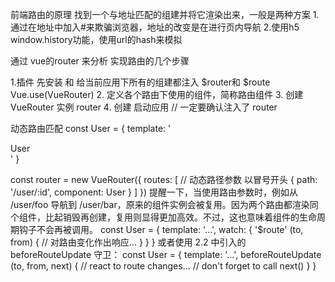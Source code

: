 前端路由的原理  找到一个与地址匹配的组建并将它渲染出来，一般是两种方案
1.通过在地址中加入#来欺骗浏览器，地址的改变是在进行页内导航
2.使用h5 window.history功能，使用url的hash来模拟

通过 vue的router 来分析
实现路由的几个步骤

1.插件
先安装 <router-view></router-view> 和<router-link></router-link>
给当前应用下所有的组建都注入 $router和 $route
Vue.use(VueRouter)
2. 定义各个路由下使用的组件，简称路由组件
3. 创建 VueRouter 实例 router
4. 创建 启动应用
// 一定要确认注入了 router 


动态路由匹配
 const User = {
  template: '<div>User</div>'
}

const router = new VueRouter({
  routes: [
    // 动态路径参数 以冒号开头
    { path: '/user/:id', component: User }
  ]
})
提醒一下，当使用路由参数时，例如从 /user/foo 导航到 /user/bar，原来的组件实例会被复用。因为两个路由都渲染同个组件，比起销毁再创建，复用则显得更加高效。不过，这也意味着组件的生命周期钩子不会再被调用。
const User = {
  template: '...',
  watch: {
    '$route' (to, from) {
      // 对路由变化作出响应...
    }
  }
}
或者使用 2.2 中引入的 beforeRouteUpdate 守卫：
const User = {
  template: '...',
  beforeRouteUpdate (to, from, next) {
    // react to route changes...
    // don't forget to call next()
  }
}